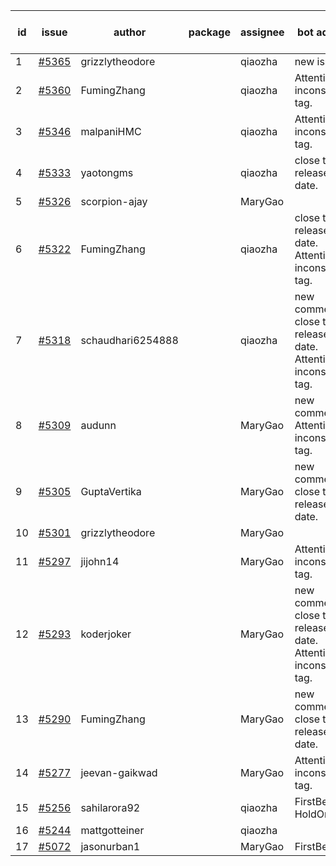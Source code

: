 | id | issue | author | package | assignee | bot advice | created date of issue | target release date | date from target |
| ------ | ------ | ------ | ------ | ------ | ------ | ------ | ------ | :-----: |
| 1 | [#5365](https://github.com/Azure/sdk-release-request/issues/5365) | grizzlytheodore |  | qiaozha | new issue. | 07-18 | 08-23 |  |
| 2 | [#5360](https://github.com/Azure/sdk-release-request/issues/5360) | FumingZhang |  | qiaozha | Attention to inconsistent tag. | 07-18 | 08-22 |  |
| 3 | [#5346](https://github.com/Azure/sdk-release-request/issues/5346) | malpaniHMC |  | qiaozha | Attention to inconsistent tag. | 07-18 | 08-23 |  |
| 4 | [#5333](https://github.com/Azure/sdk-release-request/issues/5333) | yaotongms |  | qiaozha | close to release date. | 07-18 | 07-23 | 0 |
| 5 | [#5326](https://github.com/Azure/sdk-release-request/issues/5326) | scorpion-ajay |  | MaryGao |  | 07-09 | 07-31 |  |
| 6 | [#5322](https://github.com/Azure/sdk-release-request/issues/5322) | FumingZhang |  | qiaozha | close to release date. Attention to inconsistent tag. | 07-05 | 07-25 | 2 |
| 7 | [#5318](https://github.com/Azure/sdk-release-request/issues/5318) | schaudhari6254888 |  | qiaozha | new comment. close to release date. Attention to inconsistent tag. | 07-05 | 07-24 | 1 |
| 8 | [#5309](https://github.com/Azure/sdk-release-request/issues/5309) | audunn |  | MaryGao | new comment. Attention to inconsistent tag. | 06-27 | 07-26 |  |
| 9 | [#5305](https://github.com/Azure/sdk-release-request/issues/5305) | GuptaVertika |  | MaryGao | new comment. close to release date. | 06-27 | 07-25 | 2 |
| 10 | [#5301](https://github.com/Azure/sdk-release-request/issues/5301) | grizzlytheodore |  | MaryGao |  | 06-26 | 07-26 |  |
| 11 | [#5297](https://github.com/Azure/sdk-release-request/issues/5297) | jijohn14 |  | MaryGao | Attention to inconsistent tag. | 06-25 | 07-26 |  |
| 12 | [#5293](https://github.com/Azure/sdk-release-request/issues/5293) | koderjoker |  | MaryGao | new comment. close to release date. Attention to inconsistent tag. | 06-25 | 07-25 | 2 |
| 13 | [#5290](https://github.com/Azure/sdk-release-request/issues/5290) | FumingZhang |  | MaryGao | new comment. close to release date. | 06-25 | 07-25 | 2 |
| 14 | [#5277](https://github.com/Azure/sdk-release-request/issues/5277) | jeevan-gaikwad |  | MaryGao | Attention to inconsistent tag. | 06-14 | 07-26 |  |
| 15 | [#5256](https://github.com/Azure/sdk-release-request/issues/5256) | sahilarora92 |  | qiaozha | FirstBeta. HoldOn. | 06-05 | 06-28 |  |
| 16 | [#5244](https://github.com/Azure/sdk-release-request/issues/5244) | mattgotteiner |  | qiaozha |  | 06-04 | 06-21 |  |
| 17 | [#5072](https://github.com/Azure/sdk-release-request/issues/5072) | jasonurban1 |  | MaryGao | FirstBeta. | 03-22 | 05-24 |  |

